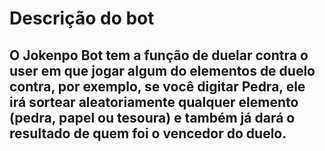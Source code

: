 # Descrição do bot

## O Jokenpo Bot tem a função de duelar contra o user em que jogar algum do elementos de duelo contra, por exemplo, se você digitar Pedra, ele irá sortear aleatoriamente qualquer elemento (pedra, papel ou tesoura) e também já dará o resultado de quem foi o vencedor do duelo.
